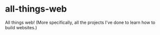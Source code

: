# all-things-web
All things web! (More specifically, all the projects I've done to learn how to build websites.)
